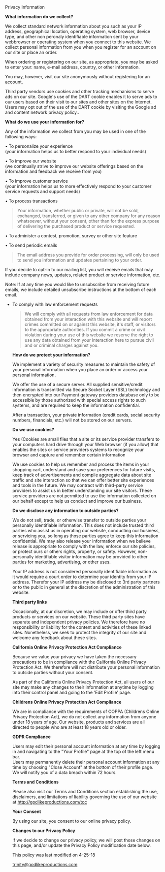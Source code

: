 Privacy Information  
  
**What information do we collect?**  
  
We collect standard network information about you such as your IP address, geographical location, operating system, web browser, device type, and other non peronaly identifiable information sent by your webbrowser or operating system when you connect to this website. We collect personal information from you when you register for an account on our site or place an order.  
  
When ordering or registering on our site, as appropriate, you may be asked to enter your: name, e-mail address, country, or other information.  
  
You may, however, visit our site anonymously without registering for an account.  
  
Third party vendors use cookies and other tracking mechanisms to serve ads on our site. Google's use of the DART cookie enables it to serve ads to our users based on their visit to our sites and other sites on the Internet. Users may opt out of the use of the DART cookie by visiting the Google ad and content network privacy policy..  
  
**What do we use your information for?**  
  
Any of the information we collect from you may be used in one of the following ways:  
  
• To personalize your experience  
(your information helps us to better respond to your individual needs)  
  
• To improve our website  
(we continually strive to improve our website offerings based on the information and feedback we receive from you)  
  
• To improve customer service  
(your information helps us to more effectively respond to your customer service requests and support needs)  
  
• To process transactions  

> Your information, whether public or private, will not be sold, exchanged, transferred, or given to any other company for any reason whatsoever, without your consent, other than for the express purpose of delivering the purchased product or service requested.

• To administer a contest, promotion, survey or other site feature  
  
• To send periodic emails  

> The email address you provide for order processing, will only be used to send you information and updates pertaining to your order.

If you decide to opt-in to our mailing list, you will receive emails that may include company news, updates, related product or service information, etc.  
  
Note: If at any time you would like to unsubscribe from receiving future emails, we include detailed unsubscribe instructions at the bottom of each email.  
  
*   To comply with law enforcement requests  
    
    > We will comply with all requests from law enforcement for data obtained from your interaction with this website and will report crimes committed on or against this website, it's staff, or visitors to the appropriate authorities. If you commit a crime or civil violation during your use of this website we reserve the right to use any data obtained from your interaction here to pursue civil and or criminal charges against you.
    
      
      
    **How do we protect your information?**  
      
    We implement a variety of security measures to maintain the safety of your personal information when you place an order or access your personal information.  
      
    We offer the use of a secure server. All supplied sensitive/credit information is transmitted via Secure Socket Layer (SSL) technology and then encrypted into our Payment gateway providers database only to be accessible by those authorized with special access rights to such systems, and are required to keep the information confidential.  
      
    After a transaction, your private information (credit cards, social security numbers, financials, etc.) will not be stored on our servers.  
      
    **Do we use cookies?**  
      
    Yes (Cookies are small files that a site or its service provider transfers to your computers hard drive through your Web browser (if you allow) that enables the sites or service providers systems to recognize your browser and capture and remember certain information  
      
    We use cookies to help us remember and process the items in your shopping cart, understand and save your preferences for future visits, keep track of advertisements and compile aggregate data about site traffic and site interaction so that we can offer better site experiences and tools in the future. We may contract with third-party service providers to assist us in better understanding our site visitors. These service providers are not permitted to use the information collected on our behalf except to help us conduct and improve our business.  
      
    **Do we disclose any information to outside parties?**  
      
    We do not sell, trade, or otherwise transfer to outside parties your personally identifiable information. This does not include trusted third parties who assist us in operating our website, conducting our business, or servicing you, so long as those parties agree to keep this information confidential. We may also release your information when we believe release is appropriate to comply with the law, enforce our site policies, or protect ours or others rights, property, or safety. However, non-personally identifiable visitor information may be provided to other parties for marketing, advertising, or other uses.  
      
    Your IP address is not considered personally identifiable information as it would require a court order to determine your identity from your IP address. Therefor your IP address my be disclosed to 3rd party partners or to the public in general at the discretion of the administration of this website.  
      
    **Third party links**  
      
    Occasionally, at our discretion, we may include or offer third party products or services on our website. These third party sites have separate and independent privacy policies. We therefore have no responsibility or liability for the content and activities of these linked sites. Nonetheless, we seek to protect the integrity of our site and welcome any feedback about these sites.  
      
    **California Online Privacy Protection Act Compliance**  
      
    Because we value your privacy we have taken the necessary precautions to be in compliance with the California Online Privacy Protection Act. We therefore will not distribute your personal information to outside parties without your consent.  
      
    As part of the California Online Privacy Protection Act, all users of our site may make any changes to their information at anytime by logging into their control panel and going to the 'Edit Profile' page.  
      
    **Childrens Online Privacy Protection Act Compliance**  
      
    We are in compliance with the requirements of COPPA (Childrens Online Privacy Protection Act), we do not collect any information from anyone under 18 years of age. Our website, products and services are all directed to people who are at least 18 years old or older.  
      
    **GDPR Compliance**  
      
    Users may edit their personal account information at any time by logging in and navigating to the "Your Profile" page at the top of the left menu bar.  
    Users may permanently delete their personal account information at any time by choosing "Close Account" at the bottom of their profile page.  
    We will notify you of a data breach within 72 hours.  
      
      
    **Terms and Conditions**  
      
    Please also visit our Terms and Conditions section establishing the use, disclaimers, and limitations of liability governing the use of our website at http://godlikeproductions.com/toc  
      
    **Your Consent**  
      
    By using our site, you consent to our online privacy policy.  
      
    **Changes to our Privacy Policy**  
      
    If we decide to change our privacy policy, we will post those changes on this page, and/or update the Privacy Policy modification date below.  
      
    This policy was last modified on 4-25-18  
      
    trinity@godlikeproductions.com